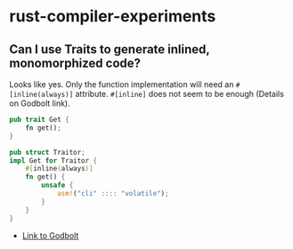 # rust-compiler-experiments

## Can I use Traits to generate inlined, monomorphized code?

Looks like yes. Only the function implementation will need an `#[inline(always)]` attribute.
`#[inline]` does not seem to be enough (Details on Godbolt link).
```rust
pub trait Get {
    fn get();
}

pub struct Traitor;
impl Get for Traitor {
    #[inline(always)]
    fn get() {
        unsafe {
            asm!("cli" :::: "volatile");
        }
    }
}
```
- [Link to Godbolt](https://rust.godbolt.org/#z:OYLghAFBqd5QCxAYwPYBMCmBRdBLAF1QCcAaPECAKxAEZSAbAQwDtRiBXAZwNK9Q7FkmEAHIApACYAzGDDiArACEAZpiYFBmCEy4BbAJSKAIuIAMAQXMWADhwBGAah6dkBRwDkNeAG6Zx0krW1nh6Ngye3n6O4gDsQZaOSTEyikp4LAwZ2kwMAO5MAJ5cRgqmicl2TiosjhlZLJgA%2BrkFxU3AmAQQBjHx1smDjhwsXExqfQkWQzOOunpyEFKSLKg2y44gWyApkj6ozAR4DP6SkkaBA7OD84vLq%2Btnm9u7%2B4fHp%2BcBU9dx5dPJP7BCpJKTSNL1bImK5JKqOGp1TLZDpdHqTGFDEZjCZxH7XZK3SDLZBZDbbHbLN7eE7LC54/FzfR3M4kvBkl6Ug7Uz50jGDIEgvr/DFwhGdbq9XF85JY8aYdGC66EpZnPDELrsravLlHGlnXmK2bK5ZqjVPcna956r6XQ2g2L/fkO4LOyzWOEEYhMQiOADiXQVANBqWUkMaOnyRRK0MFCLDzVaUZREsD11lOP6dqGxrOD01FLOVN1PO%2B0pmOZWa3zlu5tNLWYFQaFwKbYIhSMaMabcY7zXFaKlWfT8sHTaVTKJLNJ5o5hZ1HzrtrHRonKskrOrnKtJaXv1drf3GLFqMlmeXSWHqYZjIWk8kpoIm7n28X9PxFYfT728%2BtBvPzcFRsj1qeMWkjdpxSaHgHB6esrEPSw4RcDg3EcAAVL1CBIODQnCP0AxUEh0MwohiCvYNwVDXsIzaaMymAxEGgTcCuGTKDNHsAczzTUY5XI99V2JadJGeLUt1rfU4OvG9mXXYTRILb8X0k3dZkbJ1hQQ2wHHhWo9G9FguLfLwjj8LZQMTCCTyk5ITN8EQQFA/s/0GOyzJAZy4IxDDvVI8zezA2i2OgziXOSHysOIfymMCpNPNUpIIr8xyAvit8kpILY0pdYxRAMRgxAUURSBYMQzGK1AxAAJW4dx%2BEEYQUmkWhioIMq8vygBrEAFDMArRAAFmK0rRHK0hKtEYquBAPq2tGvLSDgWAkDQMIPjICgIFWmx1pAFg8GABACAYQpSBUY4CEwYhpogex2tIewMiYYhCjEFrSFWvRMBYAgAHlMle%2BbSCwfS2BOe78HVNx7OmoHMAAD0wZAOEut7ioyS6GHuz1Qna/LmDYEBOB4Rg8HsabIHytYjlQUYxCmgQhBEWh8cK4b7om4mCGQRx9sO47CkcCBcEipr6EcABhVA1pOMiwRZxwap4Vq8a6nq%2Bqxwb2aBiappm0g5vKgxWdESRtbG3WDdV0g/GuvBaZAAagA)
